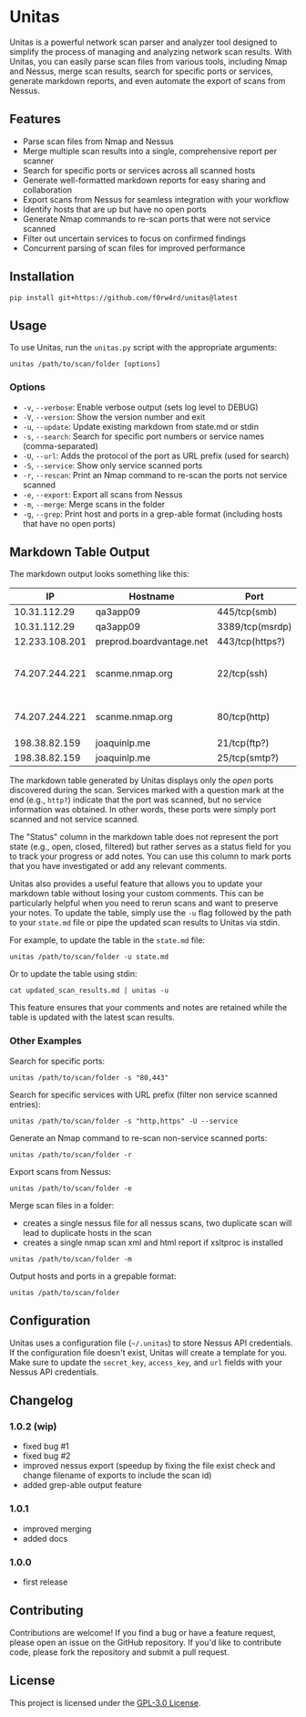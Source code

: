# Unitas

Unitas is a powerful network scan parser and analyzer tool designed to simplify the process of managing and analyzing network scan results. With Unitas, you can easily parse scan files from various tools, including Nmap and Nessus, merge scan results, search for specific ports or services, generate markdown reports, and even automate the export of scans from Nessus.

## Features

- Parse scan files from Nmap and Nessus
- Merge multiple scan results into a single, comprehensive report per scanner 
- Search for specific ports or services across all scanned hosts
- Generate well-formatted markdown reports for easy sharing and collaboration
- Export scans from Nessus for seamless integration with your workflow
- Identify hosts that are up but have no open ports
- Generate Nmap commands to re-scan ports that were not service scanned
- Filter out uncertain services to focus on confirmed findings
- Concurrent parsing of scan files for improved performance

## Installation

```
pip install git+https://github.com/f0rw4rd/unitas@latest
```

## Usage

To use Unitas, run the `unitas.py` script with the appropriate arguments:

```
unitas /path/to/scan/folder [options]
```

### Options

- `-v`, `--verbose`: Enable verbose output (sets log level to DEBUG)
- `-V`, `--version`: Show the version number and exit
- `-u`, `--update`: Update existing markdown from state.md or stdin
- `-s`, `--search`: Search for specific port numbers or service names (comma-separated)
- `-U`, `--url`: Adds the protocol of the port as URL prefix (used for search)
- `-S`, `--service`: Show only service scanned ports 
- `-r`, `--rescan`: Print an Nmap command to re-scan the ports not service scanned
- `-e`, `--export`: Export all scans from Nessus
- `-m`, `--merge`: Merge scans in the folder
- `-g`, `--grep`: Print host and ports in a grep-able format (including hosts that have no open ports)

## Markdown Table Output

The markdown output looks something like this: 

|IP|Hostname|Port|Status|Comment|
|--|--|--|--|---|
|10.31.112.29  |qa3app09                |445/tcp(smb)          |TBD|                             |
|10.31.112.29  |qa3app09                |3389/tcp(msrdp)       |TBD|TLS                          |
|12.233.108.201|preprod.boardvantage.net|443/tcp(https?)       |TBD|                             |
|74.207.244.221|scanme.nmap.org         |22/tcp(ssh)           |TBD|OpenSSH 5.3p1 Debian 3ubuntu7|
|74.207.244.221|scanme.nmap.org         |80/tcp(http)          |TBD|Apache httpd 2.2.14          |
|198.38.82.159 |joaquinlp.me            |21/tcp(ftp?)          |TBD|                             |
|198.38.82.159 |joaquinlp.me            |25/tcp(smtp?)         |TBD|                             |

The markdown table generated by Unitas displays only the *open* ports discovered during the scan. Services marked with a question mark at the end (e.g., `http?`) indicate that the port was scanned, but no service information was obtained. In other words, these ports were simply port scanned and not service scanned.

The "Status" column in the markdown table does not represent the port state (e.g., open, closed, filtered) but rather serves as a status field for you to track your progress or add notes. You can use this column to mark ports that you have investigated or add any relevant comments.

Unitas also provides a useful feature that allows you to update your markdown table without losing your custom comments. This can be particularly helpful when you need to rerun scans and want to preserve your notes. To update the table, simply use the `-u` flag followed by the path to your `state.md` file or pipe the updated scan results to Unitas via stdin.

For example, to update the table in the `state.md` file:

```
unitas /path/to/scan/folder -u state.md
```

Or to update the table using stdin:

```
cat updated_scan_results.md | unitas -u
```

This feature ensures that your comments and notes are retained while the table is updated with the latest scan results.

### Other Examples

Search for specific ports:
```
unitas /path/to/scan/folder -s "80,443"
```

Search for specific services with URL prefix (filter non service scanned entries):
```
unitas /path/to/scan/folder -s "http,https" -U --service
```

Generate an Nmap command to re-scan non-service scanned ports:
```
unitas /path/to/scan/folder -r
```

Export scans from Nessus:
```
unitas /path/to/scan/folder -e
```

Merge scan files in a folder:
* creates a single nessus file for all nessus scans, two duplicate scan will lead to duplicate hosts in the scan
* creates a single nmap scan xml and html report if xsltproc is installed
```
unitas /path/to/scan/folder -m
```

Output hosts and ports in a grepable format:
```
unitas /path/to/scan/folder
```

## Configuration

Unitas uses a configuration file (`~/.unitas`) to store Nessus API credentials. If the configuration file doesn't exist, Unitas will create a template for you. Make sure to update the `secret_key`, `access_key`, and `url` fields with your Nessus API credentials.

## Changelog

### 1.0.2 (wip)
* fixed bug #1
* fixed bug #2
* improved nessus export (speedup by fixing the file exist check and change filename of exports to include the scan id)
* added grep-able output feature

### 1.0.1
* improved merging
* added docs 

### 1.0.0
* first release

## Contributing

Contributions are welcome! If you find a bug or have a feature request, please open an issue on the GitHub repository. If you'd like to contribute code, please fork the repository and submit a pull request.

## License

This project is licensed under the [GPL-3.0 License](LICENSE).
